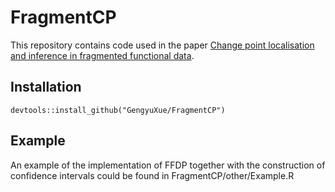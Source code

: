 # FragmentCP

This repository contains code used in the paper [Change point localisation and inference in fragmented functional data](https://arxiv.org/abs/2405.05730). 

## Installation

```
devtools::install_github("GengyuXue/FragmentCP")
```

## Example
An example of the implementation of FFDP together with the construction of confidence intervals could be found in FragmentCP/other/Example.R
